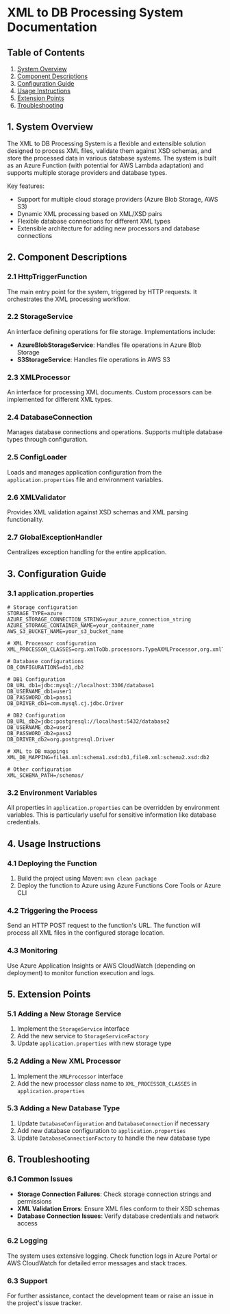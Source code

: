 # XML to DB Processing System Documentation

## Table of Contents
1. [System Overview](#system-overview)
2. [Component Descriptions](#component-descriptions)
3. [Configuration Guide](#configuration-guide)
4. [Usage Instructions](#usage-instructions)
5. [Extension Points](#extension-points)
6. [Troubleshooting](#troubleshooting)

## 1. System Overview

The XML to DB Processing System is a flexible and extensible solution designed to process XML files, validate them against XSD schemas, and store the processed data in various database systems. The system is built as an Azure Function (with potential for AWS Lambda adaptation) and supports multiple storage providers and database types.

Key features:
- Support for multiple cloud storage providers (Azure Blob Storage, AWS S3)
- Dynamic XML processing based on XML/XSD pairs
- Flexible database connections for different XML types
- Extensible architecture for adding new processors and database connections

## 2. Component Descriptions

### 2.1 HttpTriggerFunction
The main entry point for the system, triggered by HTTP requests. It orchestrates the XML processing workflow.

### 2.2 StorageService
An interface defining operations for file storage. Implementations include:
- **AzureBlobStorageService**: Handles file operations in Azure Blob Storage
- **S3StorageService**: Handles file operations in AWS S3

### 2.3 XMLProcessor
An interface for processing XML documents. Custom processors can be implemented for different XML types.

### 2.4 DatabaseConnection
Manages database connections and operations. Supports multiple database types through configuration.

### 2.5 ConfigLoader
Loads and manages application configuration from the `application.properties` file and environment variables.

### 2.6 XMLValidator
Provides XML validation against XSD schemas and XML parsing functionality.

### 2.7 GlobalExceptionHandler
Centralizes exception handling for the entire application.

## 3. Configuration Guide

### 3.1 application.properties

```properties
# Storage configuration
STORAGE_TYPE=azure
AZURE_STORAGE_CONNECTION_STRING=your_azure_connection_string
AZURE_STORAGE_CONTAINER_NAME=your_container_name
AWS_S3_BUCKET_NAME=your_s3_bucket_name

# XML Processor configuration
XML_PROCESSOR_CLASSES=org.xmlToDb.processors.TypeAXMLProcessor,org.xmlToDb.processors.TypeBXMLProcessor

# Database configurations
DB_CONFIGURATIONS=db1,db2

# DB1 Configuration
DB_URL_db1=jdbc:mysql://localhost:3306/database1
DB_USERNAME_db1=user1
DB_PASSWORD_db1=pass1
DB_DRIVER_db1=com.mysql.cj.jdbc.Driver

# DB2 Configuration
DB_URL_db2=jdbc:postgresql://localhost:5432/database2
DB_USERNAME_db2=user2
DB_PASSWORD_db2=pass2
DB_DRIVER_db2=org.postgresql.Driver

# XML to DB mappings
XML_DB_MAPPING=fileA.xml:schema1.xsd:db1,fileB.xml:schema2.xsd:db2

# Other configuration
XML_SCHEMA_PATH=/schemas/
```

### 3.2 Environment Variables
All properties in `application.properties` can be overridden by environment variables. This is particularly useful for sensitive information like database credentials.

## 4. Usage Instructions

### 4.1 Deploying the Function
1. Build the project using Maven: `mvn clean package`
2. Deploy the function to Azure using Azure Functions Core Tools or Azure CLI

### 4.2 Triggering the Process
Send an HTTP POST request to the function's URL. The function will process all XML files in the configured storage location.

### 4.3 Monitoring
Use Azure Application Insights or AWS CloudWatch (depending on deployment) to monitor function execution and logs.

## 5. Extension Points

### 5.1 Adding a New Storage Service
1. Implement the `StorageService` interface
2. Add the new service to `StorageServiceFactory`
3. Update `application.properties` with new storage type

### 5.2 Adding a New XML Processor
1. Implement the `XMLProcessor` interface
2. Add the new processor class name to `XML_PROCESSOR_CLASSES` in `application.properties`

### 5.3 Adding a New Database Type
1. Update `DatabaseConfiguration` and `DatabaseConnection` if necessary
2. Add new database configuration to `application.properties`
3. Update `DatabaseConnectionFactory` to handle the new database type

## 6. Troubleshooting

### 6.1 Common Issues
- **Storage Connection Failures**: Check storage connection strings and permissions
- **XML Validation Errors**: Ensure XML files conform to their XSD schemas
- **Database Connection Issues**: Verify database credentials and network access

### 6.2 Logging
The system uses extensive logging. Check function logs in Azure Portal or AWS CloudWatch for detailed error messages and stack traces.

### 6.3 Support
For further assistance, contact the development team or raise an issue in the project's issue tracker.

